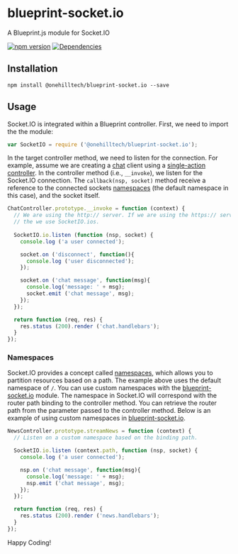 blueprint-socket.io
===================

A Blueprint.js module for Socket.IO

[![npm version](https://img.shields.io/npm/v/@onehilltech/blueprint-socket.io.svg)](https://www.npmjs.com/package/@onehilltech/blueprint-socket.io)
[![Dependencies](https://david-dm.org/onehilltech/blueprint-socket.io.svg)](https://david-dm.org/onehilltech/blueprint-socket.io)

Installation
------------

    npm install @onehilltech/blueprint-socket.io --save

Usage 
-----

Socket.IO is integrated within a Blueprint controller. First, we need to import the
the module:

```javascript
var SocketIO = require ('@onehilltech/blueprint-socket.io');
```

In the target controller method, we need to listen for the connection. For example,
assume we are creating a [chat](http://socket.io/get-started/chat/) client using a 
[single-action controller](https://github.com/onehilltech/blueprint/wiki/Application%3AControllers#single-action-controller). 
In the controller method (i.e., `__invoke`), we listen for the Socket.IO
connection. The `callback(nsp, socket)` method receive a reference to the
connected sockets [namespaces](http://socket.io/docs/rooms-and-namespaces/#namespaces) 
(the default namespace in this case), and the socket itself.
 
```javascript
ChatController.prototype.__invoke = function (context) {
  // We are using the http:// server. If we are using the https:// server,
  // the we use SocketIO.ios.
  
  SocketIO.io.listen (function (nsp, socket) {
    console.log ('a user connected');

    socket.on ('disconnect', function(){
      console.log ('user disconnected');
    });

    socket.on ('chat message', function(msg){
      console.log('message: ' + msg);
      socket.emit ('chat message', msg);
    });  
  });

  return function (req, res) {
    res.status (200).render ('chat.handlebars');
  }
});
```

### Namespaces

Socket.IO provides a concept called [namespaces](http://socket.io/docs/rooms-and-namespaces/#namespaces), 
which allows you to partition resources based on a path. The example above
uses the default namespace of `/`. You can use custom namespaces with the
[blueprint-socket.io](https://github.com/onehilltech/blueprint-socket.io) module.
The namespace in Socket.IO will correspond with the router path binding to the
controller method. You can retrieve the router path from the parameter passed
to the controller method. Below is an example of using custom namespaces
in [blueprint-socket.io](https://github.com/onehilltech/blueprint-socket.io).

```javascript
NewsController.prototype.streamNews = function (context) {
  // Listen on a custom namespace based on the binding path.

  SocketIO.io.listen (context.path, function (nsp, socket) {
    console.log ('a user connected');

    nsp.on ('chat message', function(msg){
      console.log('message: ' + msg);
      nsp.emit ('chat message', msg);
    });
  });

  return function (req, res) {
    res.status (200).render ('news.handlebars');
  }
});
```

Happy Coding!
